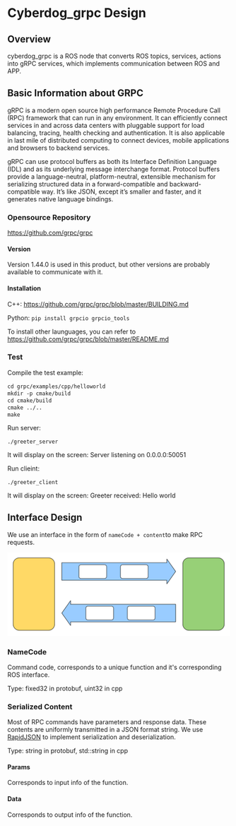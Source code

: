 # Cyberdog_grpc Design

## Overview

cyberdog_grpc is a ROS node that converts ROS topics, services, actions into gRPC services, which implements communication between ROS and APP.

## Basic Information about GRPC

gRPC is a modern open source high performance Remote Procedure Call (RPC) framework that can run in any environment. It can efficiently connect services in and across data centers with pluggable support for load balancing, tracing, health checking and authentication. It is also applicable in last mile of distributed computing to connect devices, mobile applications and browsers to backend services.

gRPC can use protocol buffers as both its Interface Definition Language (IDL) and as its underlying message interchange format. Protocol buffers provide a language-neutral, platform-neutral, extensible mechanism for serializing structured data in a forward-compatible and backward-compatible way. It’s like JSON, except it’s smaller and faster, and it generates native language bindings.

### Opensource Repository

https://github.com/grpc/grpc

#### Version

Version 1.44.0 is used in this product, but other versions are probably available to communicate with it.

#### Installation

C++: https://github.com/grpc/grpc/blob/master/BUILDING.md

Python: `pip install grpcio grpcio_tools`

To install other launguages, you can refer to https://github.com/grpc/grpc/blob/master/README.md

### Test

Compile the test example:

```Shell
cd grpc/examples/cpp/helloworld
mkdir -p cmake/build
cd cmake/build
cmake ../..
make
```

Run server:

```Shell
./greeter_server
```

It will display on the screen: Server listening on 0.0.0.0:50051

Run clieint:

```Shell
./greeter_client
```

It will display on the screen: Greeter received: Hello world

## Interface Design

We use an interface in the form of `nameCode + content`to make RPC requests.

![image](./image/cyberdog_grpc/cyberdog_grpc_en.svg)

### NameCode

Command code, corresponds to a unique function and it's corresponding ROS interface.

Type: fixed32 in protobuf, uint32 in cpp

### Serialized Content

Most of RPC commands have parameters and response data. These contents are uniformly transmitted in a JSON format string. We use [RapidJSON](https://github.com/Tencent/rapidjson) to implement serialization and deserialization.

Type: string in protobuf, std::string in cpp

#### Params

Corresponds to input info of the function.

#### Data

Corresponds to output info of the function.